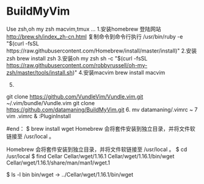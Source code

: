 # BuildMyVim
Use zsh,oh my zsh macvim,tmux ...
1.安装homebrew 
登陆网站 http://brew.sh/index_zh-cn.html
复制命令到命令行执行 /usr/bin/ruby -e "$(curl -fsSL https://raw.githubusercontent.com/Homebrew/install/master/install)"
2.安装zsh 
brew install zsh
3.安装oh my zsh sh 
-c "$(curl -fsSL https://raw.githubusercontent.com/robbyrussell/oh-my-zsh/master/tools/install.sh)"
4.安装macvim 
brew install macvim

5.
git clone https://github.com/VundleVim/Vundle.vim.git ~/.vim/bundle/Vundle.vim
git clone https://github.com/datamaning/BuildMyVim.git
6. mv datamaning/.vimrc ~
7 vim .vimrc & :PluginInstall

#end：
$ brew install wget
Homebrew 会将套件安装到独立目录，并将文件软链接至 /usr/local 。

Homebrew 会将套件安装到独立目录，并将文件软链接至 /usr/local 。
$ cd /usr/local
$ find Cellar
Cellar/wget/1.16.1
Cellar/wget/1.16.1/bin/wget
Cellar/wget/1.16.1/share/man/man1/wget.1

$ ls -l bin
bin/wget -> ../Cellar/wget/1.16.1/bin/wget
